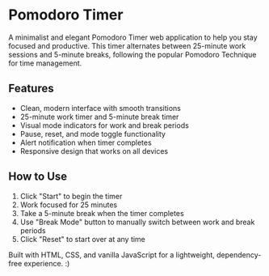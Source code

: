 # Pomodoro Timer

A minimalist and elegant Pomodoro Timer web application to help you stay focused and productive. This timer alternates between 25-minute work sessions and 5-minute breaks, following the popular Pomodoro Technique for time management.

## Features

- Clean, modern interface with smooth transitions
- 25-minute work timer and 5-minute break timer
- Visual mode indicators for work and break periods
- Pause, reset, and mode toggle functionality
- Alert notification when timer completes
- Responsive design that works on all devices

## How to Use

1. Click "Start" to begin the timer
2. Work focused for 25 minutes
3. Take a 5-minute break when the timer completes
4. Use "Break Mode" button to manually switch between work and break periods
5. Click "Reset" to start over at any time

Built with HTML, CSS, and vanilla JavaScript for a lightweight, dependency-free experience. :)